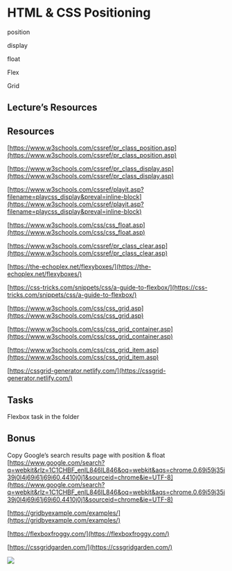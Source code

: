 

# HTML & CSS Positioning

position

display

float

Flex

Grid

## Lecture’s Resources

## Resources

[https://www.w3schools.com/cssref/pr_class_position.asp](https://www.w3schools.com/cssref/pr_class_position.asp)

[https://www.w3schools.com/cssref/pr_class_display.asp](https://www.w3schools.com/cssref/pr_class_display.asp)

[https://www.w3schools.com/cssref/playit.asp?filename=playcss_display&preval=inline-block](https://www.w3schools.com/cssref/playit.asp?filename=playcss_display&preval=inline-block)

[https://www.w3schools.com/css/css_float.asp](https://www.w3schools.com/css/css_float.asp)

[https://www.w3schools.com/cssref/pr_class_clear.asp](https://www.w3schools.com/cssref/pr_class_clear.asp)

[https://the-echoplex.net/flexyboxes/](https://the-echoplex.net/flexyboxes/)

[https://css-tricks.com/snippets/css/a-guide-to-flexbox/](https://css-tricks.com/snippets/css/a-guide-to-flexbox/)

[https://www.w3schools.com/css/css_grid.asp](https://www.w3schools.com/css/css_grid.asp)

[https://www.w3schools.com/css/css_grid_container.asp](https://www.w3schools.com/css/css_grid_container.asp)

[https://www.w3schools.com/css/css_grid_item.asp](https://www.w3schools.com/css/css_grid_item.asp)

[https://cssgrid-generator.netlify.com/](https://cssgrid-generator.netlify.com/)

  

## Tasks

Flexbox task in the folder

## Bonus

Copy Google’s search results page with position & float [https://www.google.com/search?q=webkit&rlz=1C1CHBF_enIL846IL846&oq=webkit&aqs=chrome.0.69i59j35i39j0l4j69i61j69i60.4410j0j1&sourceid=chrome&ie=UTF-8](https://www.google.com/search?q=webkit&rlz=1C1CHBF_enIL846IL846&oq=webkit&aqs=chrome.0.69i59j35i39j0l4j69i61j69i60.4410j0j1&sourceid=chrome&ie=UTF-8)
  
[https://gridbyexample.com/examples/](https://gridbyexample.com/examples/)

[https://flexboxfroggy.com/](https://flexboxfroggy.com/)

[https://cssgridgarden.com/](https://cssgridgarden.com/)

![](https://i.imgur.com/hwUXoLE.png)
